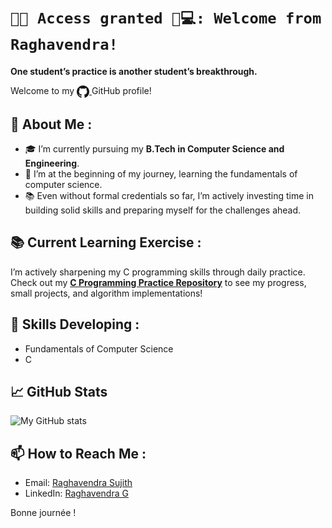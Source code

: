 # `🔐✅ Access granted 🤖💻: Welcome from Raghavendra!`

**One student’s practice is another student’s breakthrough.**

Welcome to my <a href="https://github.com/sasly2048" target="_blank">
  <img src="https://github.com/github/explore/raw/main/topics/github/github.png" width="20" style="vertical-align:middle"/>
</a> GitHub profile!

## 🚀 About Me : 

- 🎓 I’m currently pursuing my **B.Tech in Computer Science and Engineering**.
- 🌱 I’m at the beginning of my journey, learning the fundamentals of computer science.
- 📚 Even without formal credentials so far, I’m actively investing time in building solid skills and preparing myself for the challenges ahead.

## 📚 Current Learning Exercise : 

I’m actively sharpening my C programming skills through daily practice.  
Check out my **[C Programming Practice Repository](https://github.com/sasly2048/C-Programming)** to see my progress, small projects, and algorithm implementations!

## 🧰 Skills Developing : 

- Fundamentals of Computer Science
- C

## 📈 GitHub Stats
![My GitHub stats](https://github-readme-stats.vercel.app/api?username=sasly2048)

## 📫 How to Reach Me : 

- Email: [Raghavendra Sujith](mailto:raghavendrasujith204800@gmail.com)
- LinkedIn: [Raghavendra G](https://www.linkedin.com/in/raghavendra-g204800/)

Bonne journée !
